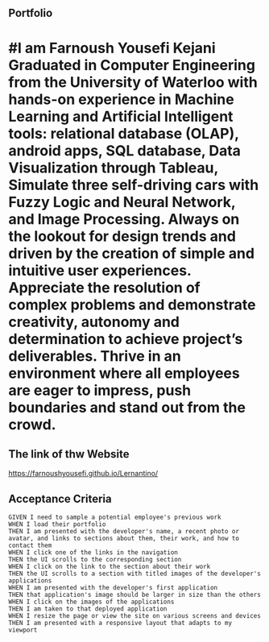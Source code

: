 ## Portfolio
# #I am Farnoush Yousefi Kejani Graduated in Computer Engineering from the University of Waterloo with hands-on experience in Machine Learning and Artificial Intelligent tools: relational database (OLAP), android apps, SQL database, Data Visualization through Tableau, Simulate three self-driving cars with Fuzzy Logic and Neural Network, and Image Processing. Always on the lookout for design trends and driven by the creation of simple and intuitive user experiences. Appreciate the resolution of complex problems and demonstrate creativity, autonomy and determination to achieve project’s deliverables. Thrive in an environment where all employees are eager to impress, push boundaries and stand out from the crowd.
## The link of thw Website
 https://farnoushyousefi.github.io/Lernantino/
 
 ## Acceptance Criteria

```
GIVEN I need to sample a potential employee's previous work
WHEN I load their portfolio
THEN I am presented with the developer's name, a recent photo or avatar, and links to sections about them, their work, and how to contact them
WHEN I click one of the links in the navigation
THEN the UI scrolls to the corresponding section
WHEN I click on the link to the section about their work
THEN the UI scrolls to a section with titled images of the developer's applications
WHEN I am presented with the developer's first application
THEN that application's image should be larger in size than the others
WHEN I click on the images of the applications
THEN I am taken to that deployed application
WHEN I resize the page or view the site on various screens and devices
THEN I am presented with a responsive layout that adapts to my viewport
